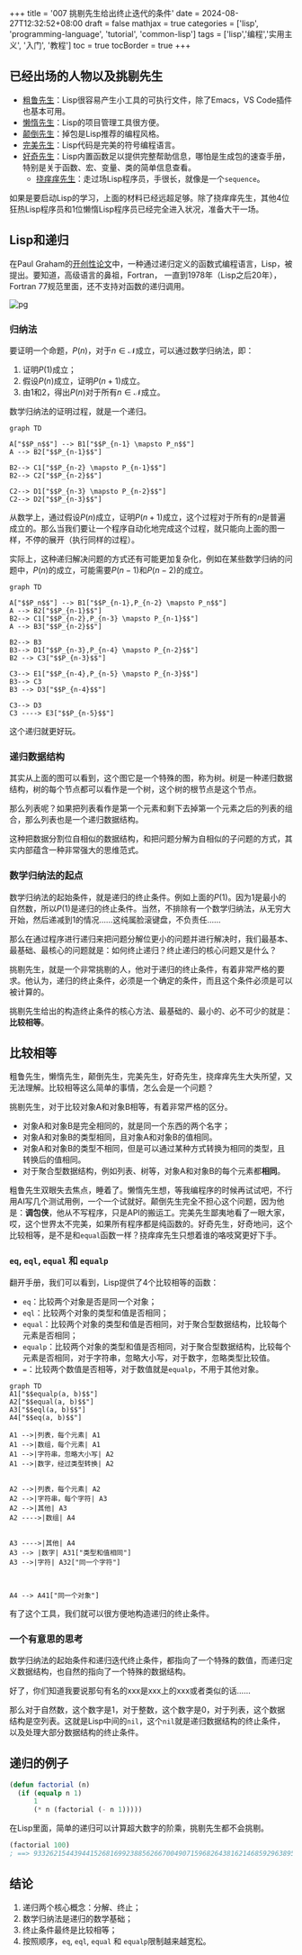 +++
title = '007 挑剔先生给出终止迭代的条件'
date = 2024-08-27T12:32:52+08:00
draft = false
mathjax = true
categories = ['lisp', 'programming-language', 'tutorial', 'common-lisp']
tags = ['lisp','编程','实用主义', '入门', '教程']
toc = true
tocBorder = true
+++

## 已经出场的人物以及挑剔先生

- [粗鲁先生](/posts/001-rude-start-application/)：Lisp很容易产生小工具的可执行文件，除了Emacs，VS Code插件也基本可用。
- [懒惰先生](/posts/002-lazy-process/)：Lisp的项目管理工具很方便。
- [颠倒先生](/posts/003-upsidedown-infix/)：掉包是Lisp推荐的编程风格。
- [完美先生](/posts/004-perfect/)：Lisp代码是完美的符号编程语言。
- [好奇先生](/posts/005-explore-lisp/)：Lisp内置函数足以提供完整帮助信息，哪怕是生成包的速查手册，特别是关于函数、宏、变量、类的简单信息查看。
  - [挠痒痒先生](/posts/006-sequence-in-lisp/)：走过场Lisp程序员，手很长，就像是一个`sequence`。

如果是要启动Lisp的学习，上面的材料已经远超足够。除了挠痒痒先生，其他4位狂热Lisp程序员和1位懒惰Lisp程序员已经完全进入状况，准备大干一场。

## Lisp和递归

在Paul Graham的[开创性论文](http://www-formal.stanford.edu/jmc/recursive.pdf)中，一种通过递归定义的函数式编程语言，Lisp，被提出。要知道，高级语言的鼻祖，Fortran， 一直到1978年（Lisp之后20年），Fortran 77规范里面，还不支持对函数的递归调用。

![pg](https://www.nlp-kyle.com/files/programming.jpg)


### 归纳法

要证明一个命题，$P(n)$，对于$n \in \mathcal{N}$成立，可以通过数学归纳法，即：

1. 证明$P(1)$成立；
2. 假设$P(n)$成立，证明$P(n+1)$成立。
3. 由1和2，得出$P(n)$对于所有$n \in \mathcal{N}$成立。

数学归纳法的证明过程，就是一个递归。

```mermaid
graph TD

A["$$P_n$$"] --> B1["$$P_{n-1} \mapsto P_n$$"]
A --> B2["$$P_{n-1}$$"]

B2--> C1["$$P_{n-2} \mapsto P_{n-1}$$"]
B2--> C2["$$P_{n-2}$$"]

C2--> D1["$$P_{n-3} \mapsto P_{n-2}$$"]
C2--> D2["$$P_{n-3}$$"]
```

从数学上，通过假设$P(n)$成立，证明$P(n+1)$成立，这个过程对于所有的$n$是普遍成立的。那么当我们要让一个程序自动化地完成这个过程，就只能向上面的图一样，不停的展开（执行同样的过程）。

实际上，这种递归解决问题的方式还有可能更加复杂化，例如在某些数学归纳的问题中，$P(n)$的成立，可能需要$P(n-1)$和$P(n-2)$的成立。

```mermaid
graph TD

A["$$P_n$$"] --> B1["$$P_{n-1},P_{n-2} \mapsto P_n$$"]
A --> B2["$$P_{n-1}$$"]
B2--> C1["$$P_{n-2},P_{n-3} \mapsto P_{n-1}$$"]
A --> B3["$$P_{n-2}$$"]

B2--> B3
B3--> D1["$$P_{n-3},P_{n-4} \mapsto P_{n-2}$$"]
B2 --> C3["$$P_{n-3}$$"]

C3--> E1["$$P_{n-4},P_{n-5} \mapsto P_{n-3}$$"]
B3--> C3
B3 --> D3["$$P_{n-4}$$"]

C3--> D3
C3 ----> E3["$$P_{n-5}$$"]
```

这个递归就更好玩。

### 递归数据结构

其实从上面的图可以看到，这个图它是一个特殊的图，称为树。树是一种递归数据结构，树的每个节点都可以看作是一个树，这个树的根节点是这个节点。

那么列表呢？如果把列表看作是第一个元素和剩下去掉第一个元素之后的列表的组合，那么列表也是一个递归数据结构。

这种把数据分割位自相似的数据结构，和把问题分解为自相似的子问题的方式，其实内部蕴含一种非常强大的思维范式。

### 数学归纳法的起点

数学归纳法的起始条件，就是递归的终止条件。例如上面的$P(1)$。因为1是最小的自然数，所以$P(1)$是递归的终止条件。当然，不排除有一个数学归纳法，从无穷大开始，然后递减到1的情况……这纯属脸滚键盘，不负责任……

那么在通过程序进行递归来把问题分解位更小的问题并进行解决时，我们最基本、最基础、最核心的问题就是：如何终止递归？终止递归的核心问题又是什么？

挑剔先生，就是一个非常挑剔的人，他对于递归的终止条件，有着非常严格的要求。他认为，递归的终止条件，必须是一个确定的条件，而且这个条件必须是可以被计算的。

挑剔先生给出的构造终止条件的核心方法、最基础的、最小的、必不可少的就是：**比较相等**。

## 比较相等

粗鲁先生，懒惰先生，颠倒先生，完美先生，好奇先生，挠痒痒先生大失所望，又无法理解。比较相等这么简单的事情，怎么会是一个问题？

挑剔先生，对于比较对象A和对象B相等，有着非常严格的区分。

- 对象A和对象B是完全相同的，就是同一个东西的两个名字；
- 对象A和对象B的类型相同，且对象A和对象B的值相同。
- 对象A和对象B的类型不相同，但是可以通过某种方式转换为相同的类型，且转换后的值相同。
- 对于聚合型数据结构，例如列表、树等，对象A和对象B的每个元素都**相同**。
  

粗鲁先生双眼失去焦点，睡着了。懒惰先生想，等我编程序的时候再试试吧，不行用AI写几个测试用例，一个一个试就好。颠倒先生完全不担心这个问题，因为他是：**调包侠**，他从不写程序，只是API的搬运工。完美先生鄙夷地看了一眼大家，哎，这个世界太不完美，如果所有程序都是纯函数的。好奇先生，好奇地问，这个比较相等，是不是和`equal`函数一样？挠痒痒先生只想着谁的咯吱窝更好下手。

### `eq`, `eql`, `equal` 和 `equalp`

翻开手册，我们可以看到，Lisp提供了4个比较相等的函数：

- `eq`：比较两个对象是否是同一个对象；
- `eql`：比较两个对象的类型和值是否相同；
- `equal`：比较两个对象的类型和值是否相同，对于聚合型数据结构，比较每个元素是否相同；
- `equalp`：比较两个对象的类型和值是否相同，对于聚合型数据结构，比较每个元素是否相同，对于字符串，忽略大小写，对于数字，忽略类型比较值。
- `=`：比较两个数值是否相等，对于数值就是`equalp`，不用于其他对象。

```mermaid
graph TD
A1["$$equalp(a, b)$$"]
A2["$$equal(a, b)$$"] 
A3["$$eql(a, b)$$"] 
A4["$$eq(a, b)$$"]

A1 -->|列表，每个元素| A1
A1 -->|数组，每个元素| A1
A1 -->|字符串，忽略大小写| A2
A1 -->|数字，经过类型转换| A2


A2 -->|列表，每个元素| A2
A2 -->|字符串，每个字符| A3
A2 -->|其他| A3
A2 ---->|数组| A4


A3 ---->|其他| A4
A3 --> |数字| A31["类型和值相同"]
A3 -->|字符| A32["同一个字符"]



A4 --> A41["同一个对象"]
```

有了这个工具，我们就可以很方便地构造递归的终止条件。

### 一个有意思的思考
数学归纳法的起始条件和递归迭代终止条件，都指向了一个特殊的数值，而递归定义数据结构，也自然的指向了一个特殊的数据结构。

好了，你们知道我要说那句有名的xxx是xxx上的xxx或者类似的话……

那么对于自然数，这个数字是1，对于整数，这个数字是0，对于列表，这个数据结构是空列表。这就是Lisp中间的`nil`，这个`nil`就是递归数据结构的终止条件，以及处理大部分数据结构的终止条件。



## 递归的例子

```lisp
(defun factorial (n)
  (if (equalp n 1)
      1
      (* n (factorial (- n 1)))))
```

在Lisp里面，简单的递归可以计算超大数字的阶乘，挑剔先生都不会挑剔。

```lisp
(factorial 100)
; ==> 93326215443944152681699238856266700490715968264381621468592963895217599993229915608941463976156518286253697920827223758251185210916864000000000000000000000000
```


## 结论

1. 递归两个核心概念：分解、终止；
2. 数学归纳法是递归的数学基础；
3. 终止条件最终是比较相等；
4. 按照顺序，`eq`, `eql`, `equal` 和 `equalp`限制越来越宽松。